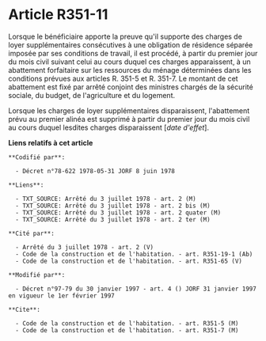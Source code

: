 # Article R351-11

Lorsque le bénéficiaire apporte la preuve qu'il supporte des charges de loyer supplémentaires consécutives à une obligation
de résidence séparée imposée par ses conditions de travail, il est procédé, à partir du premier jour du mois civil suivant
celui au cours duquel ces charges apparaissent, à un abattement forfaitaire sur les ressources du ménage déterminées dans les
conditions prévues aux articles R. 351-5 et R. 351-7. Le montant de cet abattement est fixé par arrêté conjoint des ministres
chargés de la sécurité sociale, du budget, de l'agriculture et du logement.

Lorsque les charges de loyer supplémentaires disparaissent, l'abattement prévu au premier alinéa est supprimé à partir du
premier jour du mois civil au cours duquel lesdites charges disparaissent [*date d'effet*].

**Liens relatifs à cet article**

	**Codifié par**:

	  - Décret n°78-622 1978-05-31 JORF 8 juin 1978

	**Liens**:

	  - TXT_SOURCE: Arrêté du 3 juillet 1978 - art. 2 (M)
	  - TXT_SOURCE: Arrêté du 3 juillet 1978 - art. 2 bis (M)
	  - TXT_SOURCE: Arrêté du 3 juillet 1978 - art. 2 quater (M)
	  - TXT_SOURCE: Arrêté du 3 juillet 1978 - art. 2 ter (M)

	**Cité par**:

	  - Arrêté du 3 juillet 1978 - art. 2 (V)
	  - Code de la construction et de l'habitation. - art. R351-19-1 (Ab)
	  - Code de la construction et de l'habitation. - art. R351-65 (V)

	**Modifié par**:

	  - Décret n°97-79 du 30 janvier 1997 - art. 4 () JORF 31 janvier 1997 en vigueur le 1er février 1997

	**Cite**:

	  - Code de la construction et de l'habitation. - art. R351-5 (M)
	  - Code de la construction et de l'habitation. - art. R351-7 (M)
